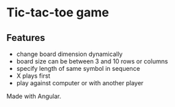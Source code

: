 # Tic-tac-toe game

## Features

- change board dimension dynamically 
- board size can be between 3 and 10 rows or columns
- specify length of same symbol in sequence 
- X plays first
- play against computer or with another player

Made with Angular.
